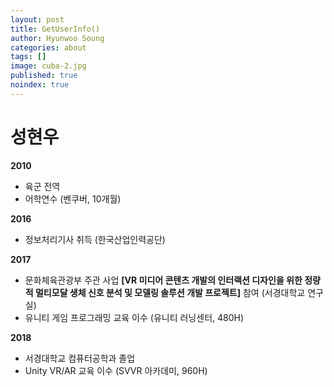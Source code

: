 ```yaml
---
layout: post
title: GetUserInfo()
author: Hyunwoo Soung
categories: about
tags: []
image: cuba-2.jpg
published: true
noindex: true
---
```


# 성현우  

**2010**
- 육군 전역
- 어학연수 (벤쿠버, 10개월)

**2016**
- 정보처리기사 취득 (한국산업인력공단)

**2017**  
- 문화체육관광부 주관 사업 **[VR 미디어 콘텐츠 개발의 인터랙션 디자인을 위한 정량적 멀티모달 생체 신호 분석 및 모델링 솔루션 개발 프로젝트]** 참여 (서경대학교 연구실)
- 유니티 게임 프로그래밍 교육 이수 (유니티 러닝센터, 480H)

**2018** 
- 서경대학교 컴퓨터공학과 졸업
- Unity VR/AR 교육 이수 (SVVR 아카데미, 960H)
